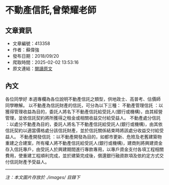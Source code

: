 # 不動產信託,曾榮耀老師

## 文章資訊
- 文章編號：413358
- 作者：蘇偉強
- 發布日期：2018/09/20
- 爬取時間：2025-02-02 13:53:16
- 原文連結：[閱讀原文](https://real-estate.get.com.tw/Columns/detail.aspx?no=413358)

## 內文
各位同學好
本週專欄為各位說明不動產信託之類型，供地政士、高普考、估價師同學瞭解。
以不動產為信託財產的信託，可分為以下三種：
不動產管理信託
：以獲得管理收益為目的，委託人將名下不動產信託給受託人(銀行或機構)，由其經營管理，並依信託契約將所獲得之租金或相關收益交付給受益人。
不動產處分信託
：以處分不動產為目的，委託人將名下不動產信託給受託人(銀行或機構)，由其依信託契約以適當價格處分該信託財產，並於信託關係結束時將該處分收益交付給受益人。
不動產開發信託
：以不動產開發為目的，如都市更新、危險及老舊建築物重建之合建案，所有權人將不動產信託給受託人(銀行或機構)，建商則將興建資金存入信託專戶，由受託人於興建期間進行專款專用，以專戶資金支付各項工程相關費用，使重建工程順利完成，並於建築完成後，償還銀行融資款項及依約定方式交付信託財產予受益人。

---
*注：本文圖片存放於 ./images/ 目錄下*
